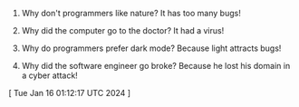  
1. Why don't programmers like nature? It has too many bugs!

2. Why did the computer go to the doctor? It had a virus!

3. Why do programmers prefer dark mode? Because light attracts bugs!

4. Why did the software engineer go broke? Because he lost his domain in a cyber attack!
 
[ 
Tue Jan 16 01:12:17 UTC 2024
 ]
